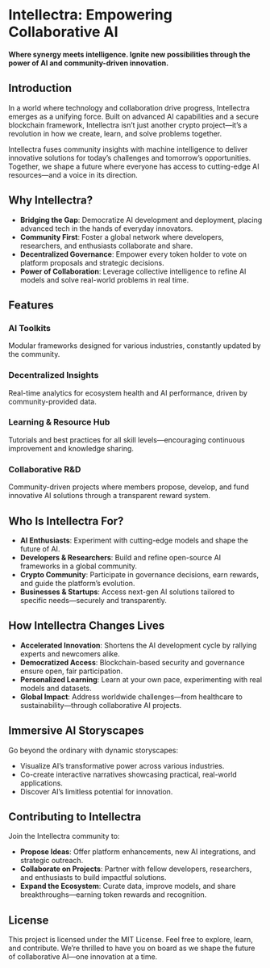 # Intellectra: Empowering Collaborative AI
**Where synergy meets intelligence. Ignite new possibilities through the power of AI and community-driven innovation.**

## Introduction
In a world where technology and collaboration drive progress, Intellectra emerges as a unifying force. Built on advanced AI capabilities and a secure blockchain framework, Intellectra isn’t just another crypto project—it’s a revolution in how we create, learn, and solve problems together.

Intellectra fuses community insights with machine intelligence to deliver innovative solutions for today’s challenges and tomorrow’s opportunities. Together, we shape a future where everyone has access to cutting-edge AI resources—and a voice in its direction.

## Why Intellectra?
- **Bridging the Gap**: Democratize AI development and deployment, placing advanced tech in the hands of everyday innovators.  
- **Community First**: Foster a global network where developers, researchers, and enthusiasts collaborate and share.  
- **Decentralized Governance**: Empower every token holder to vote on platform proposals and strategic decisions.  
- **Power of Collaboration**: Leverage collective intelligence to refine AI models and solve real-world problems in real time.

## Features

### AI Toolkits
Modular frameworks designed for various industries, constantly updated by the community.

### Decentralized Insights
Real-time analytics for ecosystem health and AI performance, driven by community-provided data.

### Learning & Resource Hub
Tutorials and best practices for all skill levels—encouraging continuous improvement and knowledge sharing.

### Collaborative R&D
Community-driven projects where members propose, develop, and fund innovative AI solutions through a transparent reward system.

## Who Is Intellectra For?
- **AI Enthusiasts**: Experiment with cutting-edge models and shape the future of AI.  
- **Developers & Researchers**: Build and refine open-source AI frameworks in a global community.  
- **Crypto Community**: Participate in governance decisions, earn rewards, and guide the platform’s evolution.  
- **Businesses & Startups**: Access next-gen AI solutions tailored to specific needs—securely and transparently.

## How Intellectra Changes Lives
- **Accelerated Innovation**: Shortens the AI development cycle by rallying experts and newcomers alike.  
- **Democratized Access**: Blockchain-based security and governance ensure open, fair participation.  
- **Personalized Learning**: Learn at your own pace, experimenting with real models and datasets.  
- **Global Impact**: Address worldwide challenges—from healthcare to sustainability—through collaborative AI projects.

## Immersive AI Storyscapes
Go beyond the ordinary with dynamic storyscapes:
- Visualize AI’s transformative power across various industries.
- Co-create interactive narratives showcasing practical, real-world applications.
- Discover AI’s limitless potential for innovation.

## Contributing to Intellectra
Join the Intellectra community to:
- **Propose Ideas**: Offer platform enhancements, new AI integrations, and strategic outreach.  
- **Collaborate on Projects**: Partner with fellow developers, researchers, and enthusiasts to build impactful solutions.  
- **Expand the Ecosystem**: Curate data, improve models, and share breakthroughs—earning token rewards and recognition.

## License
This project is licensed under the MIT License. Feel free to explore, learn, and contribute. We’re thrilled to have you on board as we shape the future of collaborative AI—one innovation at a time.

